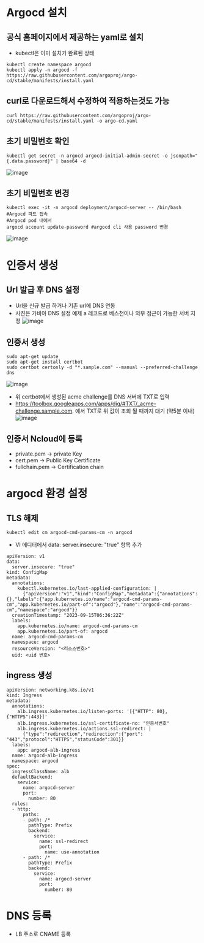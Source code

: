 # Argocd 설치
## 공식 홈페이지에서 제공하는 yaml로 설치
- kubectl은 이미 설치가 완료된 상태
```
kubectl create namespace argocd
kubectl apply -n argocd -f https://raw.githubusercontent.com/argoproj/argo-cd/stable/manifests/install.yaml
```

## curl로 다운로드해서 수정하여 적용하는것도 가능
```
curl https://raw.githubusercontent.com/argoproj/argo-cd/stable/manifests/install.yaml -o argo-cd.yaml
```

## 초기 비밀번호 확인
```
kubectl get secret -n argocd argocd-initial-admin-secret -o jsonpath="{.data.password}" | base64 -d
```
![image](https://github.com/clabi-lab/kubernetes/assets/142856874/0734353f-7d2d-4687-ae95-1bd2cb3e49b6)


## 초기 비밀번호 변경
```
kubectl exec -it -n argocd deployment/argocd-server -- /bin/bash #Argocd 파드 접속
#Argocd pod 내에서
argocd account update-password #argocd cli 사용 password 변경

```
![image](https://github.com/clabi-lab/kubernetes/assets/142856874/2bfd68f6-e683-420e-b2b1-9e27c1a5a78e)

# 인증서 생성
## Url 발급 후 DNS 설정
- Url을 신규 발급 하거나 기존 url에 DNS 연동
- 사진은 가비아 DNS 설정 예제 a 레코드로 베스천이나 외부 접근이 가능한 서버 지정
![image](https://github.com/clabi-lab/kubernetes/assets/142856874/c95c1048-4e91-474f-ac08-a388c1db6ac3)

## 인증서 생성


```
sudo apt-get update
sudo apt-get install certbot
sudo certbot certonly -d "*.sample.com" --manual --preferred-challenge dns
```
![image](https://github.com/clabi-lab/kubernetes/assets/142856874/9980e9f9-4fb5-4a5c-a479-bb8ad70652d3)
- 위 certbot에서 생성된 acme challenge를 DNS 서버에 TXT로 입력
- https://toolbox.googleapps.com/apps/dig/#TXT/_acme-challenge.sample.com. 에서 TXT로 위 값이 조회 될 때까지 대기 (약5분 이내)
![image](https://github.com/clabi-lab/kubernetes/assets/142856874/ee761a0f-ff6f-48b0-8d27-303709799f00)


## 인증서 Ncloud에 등록
- private.pem -> private Key
- cert.pem -> Public Key Certificate
- fullchain.pem -> Certification chain



# argocd 환경 설정
## TLS 해제
```
kubectl edit cm argocd-cmd-params-cm -n argocd
```
- VI 에디터에서 data: server.insecure: "true" 항목 추가
```
apiVersion: v1
data:
  server.insecure: "true"
kind: ConfigMap
metadata:
  annotations:
    kubectl.kubernetes.io/last-applied-configuration: |
      {"apiVersion":"v1","kind":"ConfigMap","metadata":{"annotations":{},"labels":{"app.kubernetes.io/name":"argocd-cmd-params-cm","app.kubernetes.io/part-of":"argocd"},"name":"argocd-cmd-params-cm","namespace":"argocd"}}
  creationTimestamp: "2023-09-15T06:36:22Z"
  labels:
    app.kubernetes.io/name: argocd-cmd-params-cm
    app.kubernetes.io/part-of: argocd
  name: argocd-cmd-params-cm
  namespace: argocd
  resourceVersion: "<리소스번호>"
  uid: <uid 번호>
```

## ingress 생성
```
apiVersion: networking.k8s.io/v1
kind: Ingress
metadata:
  annotations:
    alb.ingress.kubernetes.io/listen-ports: '[{"HTTP": 80},{"HTTPS":443}]'
    alb.ingress.kubernetes.io/ssl-certificate-no: "인증서번호"
    alb.ingress.kubernetes.io/actions.ssl-redirect: |
      {"type":"redirection","redirection":{"port": "443","protocol":"HTTPS","statusCode":301}}
  labels:
    app: argocd-alb-ingress
  name: argocd-alb-ingress
  namespace: argocd
spec:
  ingressClassName: alb
  defaultBackend:
    service:
      name: argocd-server
      port:
        number: 80
  rules:
  - http:
      paths:
      - path: /*
        pathType: Prefix
        backend:
          service:
            name: ssl-redirect
            port:
              name: use-annotation
      - path: /*
        pathType: Prefix
        backend:
          service:
            name: argocd-server
            port:
              number: 80
```

# DNS 등록
- LB 주소로 CNAME 등록

